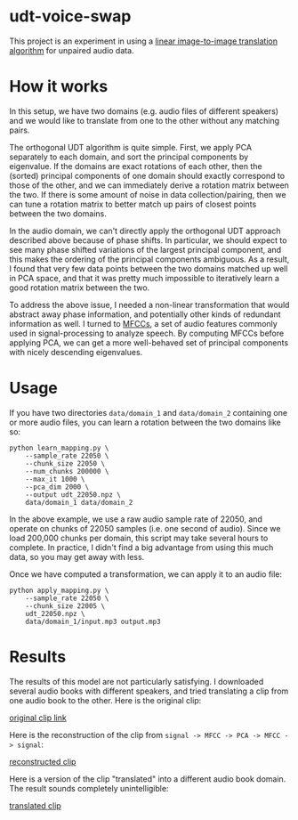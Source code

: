 # udt-voice-swap

This project is an experiment in using a [linear image-to-image translation algorithm](https://arxiv.org/abs/2007.12568) for unpaired audio data.

# How it works

In this setup, we have two domains (e.g. audio files of different speakers) and we would like to translate from one to the other without any matching pairs.

The orthogonal UDT algorithm is quite simple. First, we apply PCA separately to each domain, and sort the principal components by eigenvalue. If the domains are exact rotations of each other, then the (sorted) principal components of one domain should exactly correspond to those of the other, and we can immediately derive a rotation matrix between the two. If there is some amount of noise in data collection/pairing, then we can tune a rotation matrix to better match up pairs of closest points between the two domains.

In the audio domain, we can't directly apply the orthogonal UDT approach described above because of phase shifts. In particular, we should expect to see many phase shifted variations of the largest principal component, and this makes the ordering of the principal components ambiguous. As a result, I found that very few data points between the two domains matched up well in PCA space, and that it was pretty much impossible to iteratively learn a good rotation matrix between the two.

To address the above issue, I needed a non-linear transformation that would abstract away phase information, and potentially other kinds of redundant information as well. I turned to [MFCCs](https://en.wikipedia.org/wiki/Mel-frequency_cepstrum#:~:text=Mel%2Dfrequency%20cepstral%20coefficients%20(MFCCs,%2Da%2Dspectrum%22).), a set of audio features commonly used in signal-processing to analyze speech. By computing MFCCs before applying PCA, we can get a more well-behaved set of principal components with nicely descending eigenvalues.

# Usage

If you have two directories `data/domain_1` and `data/domain_2` containing one or more audio files, you can learn a rotation between the two domains like so:

```
python learn_mapping.py \
    --sample_rate 22050 \
    --chunk_size 22050 \
    --num_chunks 200000 \
    --max_it 1000 \
    --pca_dim 2000 \
    --output udt_22050.npz \
    data/domain_1 data/domain_2
```

In the above example, we use a raw audio sample rate of 22050, and operate on chunks of 22050 samples (i.e. one second of audio). Since we load 200,000 chunks per domain, this script may take several hours to complete. In practice, I didn't find a big advantage from using this much data, so you may get away with less.

Once we have computed a transformation, we can apply it to an audio file:

```
python apply_mapping.py \
    --sample_rate 22050 \
    --chunk_size 22005 \
    udt_22050.npz \
    data/domain_1/input.mp3 output.mp3
```

# Results

The results of this model are not particularly satisfying. I downloaded several audio books with different speakers, and tried translating a clip from one audio book to the other. Here is the original clip:

[original clip link](samples/original.mp3)

Here is the reconstruction of the clip from `signal -> MFCC -> PCA -> MFCC -> signal`:

[reconstructed clip](samples/reconstruction.mp3)

Here is a version of the clip "translated" into a different audio book domain. The result sounds completely unintelligible:

[translated clip](samples/translated.mp3)
